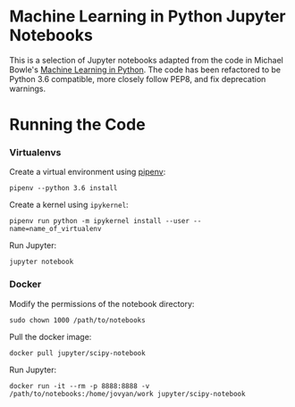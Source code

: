 # Machine Learning in Python Jupyter Notebooks

This is a selection of Jupyter notebooks adapted from the code in Michael Bowle's [Machine Learning in Python](http://www.wiley.com/WileyCDA/WileyTitle/productCd-1118961749.html).
The code has been refactored to be Python 3.6 compatible, more closely follow PEP8, and fix deprecation warnings.

# Running the Code

### Virtualenvs

Create a virtual environment using [pipenv](https://github.com/pypa/pipenv):

`pipenv --python 3.6 install`

Create a kernel using `ipykernel`:

```pipenv run python -m ipykernel install --user --name=name_of_virtualenv```

Run Jupyter:

`jupyter notebook`

### Docker

Modify the permissions of the notebook directory:

`sudo chown 1000 /path/to/notebooks`

Pull the docker image:

`docker pull jupyter/scipy-notebook`

Run Jupyter:

`docker run -it --rm -p 8888:8888 -v /path/to/notebooks:/home/jovyan/work jupyter/scipy-notebook`